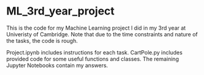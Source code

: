 # ML_3rd_year_project


This is the code for my Machine Learning project I did in my 3rd year at Univeristy of Cambridge. Note that due to the time constraints and nature of the tasks, the code is rough.

Project.ipynb includes instructions for each task. CartPole.py includes provided code for some useful functions and classes. The remaining Jupyter Notebooks contain my answers.